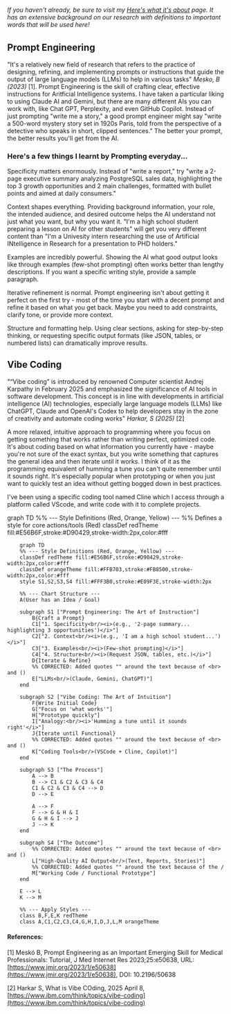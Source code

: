 ###### If you haven't already, be sure to visit my [Here's what it's about](hereswhatitsabout.md) page. It has an extensive background on our research with definitions to important words that will be used here!

## Prompt Engineering
"It's a relatively new field of research that refers to the practice of designing, refining, and implementing prompts or instructions that guide the output of large language models (LLMs) to help in various tasks" _Mesko, B (2023)_ [1]. Prompt Engineering is the skill of crafting clear, effective instructions for Aritficial Intelligence systems. I have taken a particular liking to using Claude AI and Gemini, but there are many different AIs you can work with, like Chat GPT, Perplexity, and even GitHub Copilot. 
Instead of just prompting "write me a story," a good prompt engineer might say "write a 500-word mystery story set in 1920s Paris, told from the perspective of a detective who speaks in short, clipped sentences." The better your prompt, the better results you'll get from the AI.

### Here's a few things I learnt by Prompting everyday...
Specificity matters enormously. Instead of "write a report," try "write a 2-page executive summary analyzing PostgreSQL sales data, highlighting the top 3 growth opportunities and 2 main challenges, formatted with bullet points and aimed at daily consumers."

Context shapes everything. Providing background information, your role, the intended audience, and desired outcome helps the AI understand not just what you want, but why you want it. "I'm a high school student preparing a lesson on AI for other students" will get you very different content than "I'm a Univesity intern researching the use of Artificial INtelligence in Research for a presentation to PHD holders."

Examples are incredibly powerful. Showing the AI what good output looks like through examples (few-shot prompting) often works better than lengthy descriptions. If you want a specific writing style, provide a sample paragraph.

Iterative refinement is normal. Prompt engineering isn't about getting it perfect on the first try - most of the time you start with a decent prompt and refine it based on what you get back. Maybe you need to add constraints, clarify tone, or provide more context.

Structure and formatting help. Using clear sections, asking for step-by-step thinking, or requesting specific output formats (like JSON, tables, or numbered lists) can dramatically improve results.


## Vibe Coding
"“Vibe coding” is introduced by renowned Computer scientist  Andrej Karpathy in February 2025 and emphasized the significance of AI tools in software development. This concept is in line with developments in artificial intelligence (AI) technologies, especially large language models (LLMs) like ChatGPT, Claude and OpenAI's Codex to help developers stay in the zone of creativity and automate coding works" _Harkar, S (2025)_ [2]

A more relaxed, intuitive approach to programming where you focus on getting something that works rather than writing perfect, optimized code. It's about coding based on what information you currently have - maybe you're not sure of the exact syntax, but you write something that captures the general idea and then iterate until it works. I think of it as the programming equivalent of humming a tune you can't quite remember until it sounds right. It's especially popular when prototyping or when you just want to quickly test an idea without getting bogged down in best practices.

I've been using a specific coding tool named Cline which I access through a platform called VScode, and write code with it to complete projects.

graph TD
    %% --- Style Definitions (Red, Orange, Yellow) ---
    %% Defines a style for core actions/tools (Red)
    classDef redTheme fill:#E56B6F,stroke:#D90429,stroke-width:2px,color:#fff
    

```mermaid
    graph TD
    %% --- Style Definitions (Red, Orange, Yellow) ---
    classDef redTheme fill:#E56B6F,stroke:#D90429,stroke-width:2px,color:#fff
    classDef orangeTheme fill:#FFB703,stroke:#FB8500,stroke-width:2px,color:#fff
    style S1,S2,S3,S4 fill:#FFF3B0,stroke:#E09F3E,stroke-width:2px

    %% --- Chart Structure ---
    A(User has an Idea / Goal)

    subgraph S1 ["Prompt Engineering: The Art of Instruction"]
        B{Craft a Prompt}
        C1["1. Specificity<br/><i>(e.g., '2-page summary... highlighting 3 opportunities')</i>"]
        C2["2. Context<br/><i>(e.g., 'I am a high school student...')</i>"]
        C3["3. Examples<br/><i>(Few-shot prompting)</i>"]
        C4["4. Structure<br/><i>(Request JSON, tables, etc.)</i>"]
        D{Iterate & Refine}
        %% CORRECTED: Added quotes "" around the text because of <br> and ()
        E["LLMs<br/>(Claude, Gemini, ChatGPT)"]
    end

    subgraph S2 ["Vibe Coding: The Art of Intuition"]
        F{Write Initial Code}
        G["Focus on 'what works'"]
        H["Prototype quickly"]
        I["Analogy:<br/><i>'Humming a tune until it sounds right'</i>"]
        J{Iterate until Functional}
        %% CORRECTED: Added quotes "" around the text because of <br> and ()
        K["Coding Tools<br/>(VSCode + Cline, Copilot)"]
    end

    subgraph S3 ["The Process"]
        A --> B
        B --> C1 & C2 & C3 & C4
        C1 & C2 & C3 & C4 --> D
        D --> E
        
        A --> F
        F --> G & H & I
        G & H & I --> J
        J --> K
    end

    subgraph S4 ["The Outcome"]
        %% CORRECTED: Added quotes "" around the text because of <br> and ()
        L["High-Quality AI Output<br/>(Text, Reports, Stories)"]
        %% CORRECTED: Added quotes "" around the text because of the /
        M["Working Code / Functional Prototype"]
    end

    E --> L
    K --> M

    %% --- Apply Styles ---
    class B,F,E,K redTheme
    class A,C1,C2,C3,C4,G,H,I,D,J,L,M orangeTheme
```


#### References:
[1] Meskó B, Prompt Engineering as an Important Emerging Skill for Medical Professionals: Tutorial, J Med Internet Res 2023;25:e50638, URL: [https://www.jmir.org/2023/1/e50638](https://www.jmir.org/2023/1/e50638), DOI: 10.2196/50638

[2] Harkar S, What is Vibe COding, 2025 April 8, [https://www.ibm.com/think/topics/vibe-coding](https://www.ibm.com/think/topics/vibe-coding)
